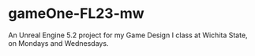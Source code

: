 # gameOne-FL23-mw
An Unreal Engine 5.2 project for my Game Design I class at Wichita State, on Mondays and Wednesdays.
